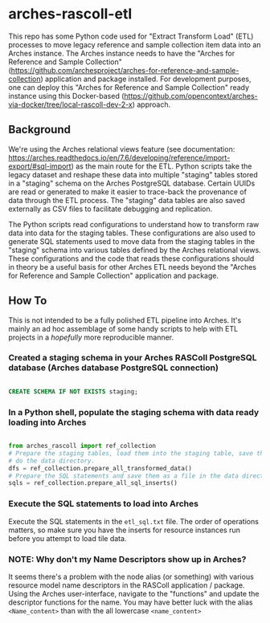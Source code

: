 # arches-rascoll-etl

This repo has some Python code used for "Extract Transform Load" (ETL) processes to move legacy reference and sample collection item data into an Arches instance. The Arches instance needs to have the "Arches for Reference and Sample Collection" (https://github.com/archesproject/arches-for-reference-and-sample-collection) application and package installed. For development purposes, one can deploy this "Arches for Reference and Sample Collection" ready instance using this Docker-based (https://github.com/opencontext/arches-via-docker/tree/local-rascoll-dev-2-x) approach.

## Background

We're using the Arches relational views feature (see documentation: https://arches.readthedocs.io/en/7.6/developing/reference/import-export/#sql-import) as the main route for the ETL. Python scripts take the legacy dataset and reshape these data into multiple "staging" tables stored in a "staging" schema on the Arches PostgreSQL database. Certain UUIDs are read or generated to make it easier to trace-back the provenance of data through the ETL process. The "staging" data tables are also saved externally as CSV files to facilitate debugging and replication. 

The Python scripts read configurations to understand how to transform raw data into data for the staging tables. These configurations are also used to generate SQL statements used to move data from the staging tables in the "staging" schema into various tables defined by the Arches relational views. These configurations and the code that reads these configurations should in theory be a useful basis for other Arches ETL needs beyond the "Arches for Reference and Sample Collection" application and package.


## How To

This is not intended to be a fully polished ETL pipeline into Arches. It's mainly an ad hoc assemblage of some handy scripts to help with ETL projects in a *hopefully* more reproducible manner.

### Created a staging schema in your Arches RASColl PostgreSQL database (Arches database PostgreSQL connection)

```sql

CREATE SCHEMA IF NOT EXISTS staging;

```


### In a Python shell, populate the staging schema with data ready loading into Arches

```python

from arches_rascoll import ref_collection
# Prepare the staging tables, load them into the staging table, save them
# do the data directory.
dfs = ref_collection.prepare_all_transformed_data()
# Prepare the SQL statements and save them as a file in the data directory.
sqls = ref_collection.prepare_all_sql_inserts()

```


### Execute the SQL statements to load into Arches

Execute the SQL statements in the `etl_sql.txt` file. The order of operations matters, so make sure you have
the inserts for resource instances run before you attempt to load tile data.


### NOTE: Why don't my Name Descriptors show up in Arches?

It seems there's a problem with the node alias (or something) with various resource model name descriptors in the RASColl application / package. Using the Arches user-interface, navigate to the "functions" and update the descriptor functions for the name. You may have better luck with the alias `<Name_content>` than with the all lowercase `<name_content>`